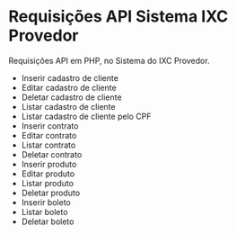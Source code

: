 # Requisições API Sistema IXC Provedor


Requisições API em PHP, no Sistema do IXC Provedor.

- Inserir cadastro de cliente
- Editar cadastro de cliente
- Deletar cadastro de cliente
- Listar cadastro de cliente
- Listar cadastro de cliente pelo CPF
- Inserir contrato
- Editar contrato
- Listar contrato
- Deletar contrato
- Inserir produto
- Editar produto
- Listar produto
- Deletar produto
- Inserir boleto
- Listar boleto
- Deletar boleto
